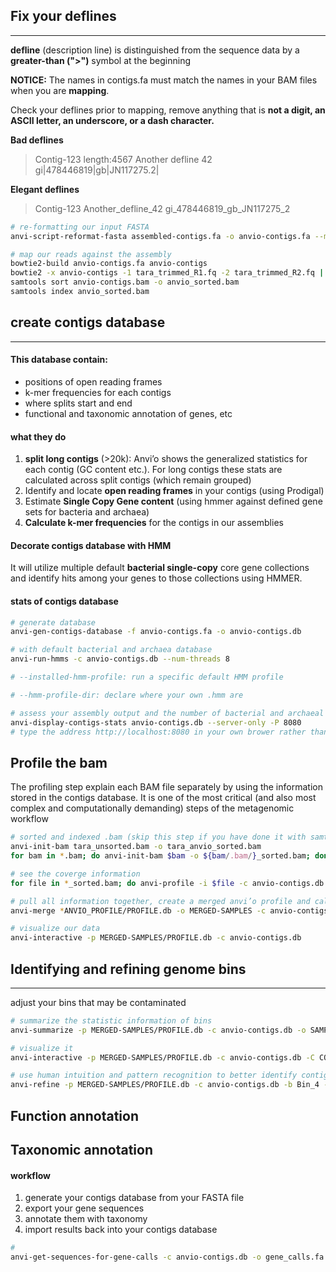 
## Fix your deflines
--------------------
**defline** (description line) is distinguished from the sequence data by a **greater-than (">")** symbol at the beginning

**NOTICE:** The names in contigs.fa must match the names in your BAM files when you are **mapping**.

Check your deflines prior to mapping, remove anything that is **not a digit, an ASCII letter, an underscore, or a dash character.**

**Bad deflines**
>Contig-123 length:4567
>Another defline 42
>gi|478446819|gb|JN117275.2|

**Elegant deflines**
>Contig-123
>Another_defline_42
>gi_478446819_gb_JN117275_2


```bash
# re-formatting our input FASTA 
anvi-script-reformat-fasta assembled-contigs.fa -o anvio-contigs.fa --min-len 2000 --simplify-names --report name_conversions.txt

# map our reads against the assembly
bowtie2-build anvio-contigs.fa anvio-contigs
bowtie2 -x anvio-contigs -1 tara_trimmed_R1.fq -2 tara_trimmed_R2.fq | samtools view -bS -o anvio-contigs.bam
samtools sort anvio-contigs.bam -o anvio_sorted.bam
samtools index anvio_sorted.bam
```

## create contigs database
----------------------------

#### This database contain:
- positions of open reading frames
- k-mer frequencies for each contigs
- where splits start and end
- functional and taxonomic annotation of genes, etc 

#### what they do
1. **split long contigs** (>20k): Anvi’o shows the generalized statistics for each contig (GC content etc.). For long contigs these stats are calculated across split contigs (which remain grouped)
2. Identify and locate **open reading frames** in your contigs (using Prodigal)
3. Estimate **Single Copy Gene content** (using hmmer against defined gene sets for bacteria and archaea)
4. **Calculate k-mer frequencies** for the contigs in our assemblies

#### Decorate contigs database with HMM
It will utilize multiple default **bacterial single-copy** core gene collections and identify hits among your genes to those collections using HMMER.

#### stats of contigs database
```bash
# generate database
anvi-gen-contigs-database -f anvio-contigs.fa -o anvio-contigs.db

# with default bacterial and archaea database
anvi-run-hmms -c anvio-contigs.db --num-threads 8

# --installed-hmm-profile: run a specific default HMM profile 

# --hmm-profile-dir: declare where your own .hmm are

# assess your assembly output and the number of bacterial and archaeal genomes to recover
anvi-display-contigs-stats anvio-contigs.db --server-only -P 8080
# type the address http://localhost:8080 in your own brower rather than in remote server
``` 

## Profile the bam
The profiling step explain each BAM file separately by using the information stored in the contigs database. It is one of the most critical (and also most complex and computationally demanding) steps of the metagenomic workflow

```bash
# sorted and indexed .bam (skip this step if you have done it with samtools)
anvi-init-bam tara_unsorted.bam -o tara_anvio_sorted.bam 
for bam in *.bam; do anvi-init-bam $bam -o ${bam/.bam/}_sorted.bam; done 

# see the coverge information
for file in *_sorted.bam; do anvi-profile -i $file -c anvio-contigs.db -T 8; done

# pull all information together, create a merged anvi’o profile and calculates the hierarchical relationship betwewen contigs
anvi-merge *ANVIO_PROFILE/PROFILE.db -o MERGED-SAMPLES -c anvio-contigs.db --enforce-hierarchical-clustering

# visualize our data
anvi-interactive -p MERGED-SAMPLES/PROFILE.db -c anvio-contigs.db
```

## Identifying and refining genome bins
---------------------------------------
adjust your bins that may be contaminated
```bash
# summarize the statistic information of bins
anvi-summarize -p MERGED-SAMPLES/PROFILE.db -c anvio-contigs.db -o SAMPLES-SUMMARY -C CONCOCT

# visualize it
anvi-interactive -p MERGED-SAMPLES/PROFILE.db -c anvio-contigs.db -C CONCOCT --server-only -P 8080

# use human intuition and pattern recognition to better identify contigs that should co-occur.
anvi-refine -p MERGED-SAMPLES/PROFILE.db -c anvio-contigs.db -b Bin_4 -C CONCOCT
```

## Function annotation

## Taxonomic annotation

#### workflow
1. generate your contigs database from your FASTA file
2. export your gene sequences
3. annotate them with taxonomy
4. import results back into your contigs database 

```bash
# 
anvi-get-sequences-for-gene-calls -c anvio-contigs.db -o gene_calls.fa
```